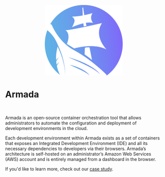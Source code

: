 <p align="center">
    <img src="./logo.png" alt="The Armada Logo -- A pirate ship with a gradient background." width="250" />
</p>

# Armada

<br>

Armada is an open-source container orchestration tool that allows administrators
to automate the configuration and deployment of development environments in the
cloud.

Each development environment within Armada exists as a set of containers that
exposes an Integrated Development Environment (IDE) and all its necessary
dependencies to developers via their browsers. Armada’s architecture is
self-hosted on an administrator’s Amazon Web Services (AWS) account and is
entirely managed from a dashboard in the browser.

If you'd like to learn more, check out our
[case study](https://team-armada.github.io/index.html).
